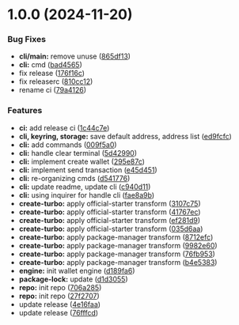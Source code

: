 # 1.0.0 (2024-11-20)


### Bug Fixes

* **cli/main:** remove unuse ([865df13](https://github.com/helix-cli/helix/commit/865df135f3b016bfba4cbe62c157c54a14454540))
* **cli:** cmd ([bad4565](https://github.com/helix-cli/helix/commit/bad4565b621c9266ccb8bc4cf8512060c99be107))
* fix release ([176f16c](https://github.com/helix-cli/helix/commit/176f16ca72b78393fe6b25af857e3e481c4c269a))
* fix releaserc ([810cc12](https://github.com/helix-cli/helix/commit/810cc1247fa2d174aa8b665bc41fcd5701693acc))
* rename ci ([79a4126](https://github.com/helix-cli/helix/commit/79a41262da066b6fc974966637a3f62e38d7a622))


### Features

* **ci:** add release ci ([1c44c7e](https://github.com/helix-cli/helix/commit/1c44c7ec995506d7f9adc5d9c53205bbd2a9d563))
* **cli, keyring, storage:** save default address, address list ([ed9fcfc](https://github.com/helix-cli/helix/commit/ed9fcfc4ed742734a71d6f017dd0d8190b7f514e))
* **cli:** add commands ([009f5a0](https://github.com/helix-cli/helix/commit/009f5a0b1908acd6ea0a01b4376ca99b643925b8))
* **cli:** handle clear terminal ([5d42990](https://github.com/helix-cli/helix/commit/5d42990a119505743282ca47995043f6c81f7913))
* **cli:** implement create wallet ([295e87c](https://github.com/helix-cli/helix/commit/295e87c7b6aa6afb01d2527c539963d8f3a86d90))
* **cli:** implement send transaction ([e45d451](https://github.com/helix-cli/helix/commit/e45d4513d946fa8f7b77153f48aed060eb12fad9))
* **cli:** re-organizing cmds ([d541776](https://github.com/helix-cli/helix/commit/d541776bd0d07fd593720ffdd7b45cb73573c08f))
* **cli:** update readme, update cli ([c940d11](https://github.com/helix-cli/helix/commit/c940d11eed1dbd408facf1a3095e505883fd6e5b))
* **cli:** using inquirer for handle cli ([fae8a9b](https://github.com/helix-cli/helix/commit/fae8a9bddae2c6245ad97e4d30fc57e2411a0b87))
* **create-turbo:** apply official-starter transform ([3107c75](https://github.com/helix-cli/helix/commit/3107c75d65d6f74e24155a0fb24ca649f781368b))
* **create-turbo:** apply official-starter transform ([41767ec](https://github.com/helix-cli/helix/commit/41767ec5092fb709b1039cc2d25bff93f3870d72))
* **create-turbo:** apply official-starter transform ([ef281d9](https://github.com/helix-cli/helix/commit/ef281d9b0b41dabeffe92752fb13b096e550e810))
* **create-turbo:** apply official-starter transform ([035d6aa](https://github.com/helix-cli/helix/commit/035d6aac8f119334924820a42300b3ed8862d8f8))
* **create-turbo:** apply package-manager transform ([8712efc](https://github.com/helix-cli/helix/commit/8712efc0276e7d84de7e3da8bbe028416f37c38e))
* **create-turbo:** apply package-manager transform ([9982e60](https://github.com/helix-cli/helix/commit/9982e6022d1258fd7dffe80bf2ed510ca2094f4b))
* **create-turbo:** apply package-manager transform ([76fb953](https://github.com/helix-cli/helix/commit/76fb95394d361df77f672a173f6386842cf22160))
* **create-turbo:** apply package-manager transform ([b4e5383](https://github.com/helix-cli/helix/commit/b4e5383dd8bf4d117dad844b43d11e55ab8cb3c4))
* **engine:** init wallet engine ([d189fa6](https://github.com/helix-cli/helix/commit/d189fa62a9ebec6dd4dab4d140631164626c6a6e))
* **package-lock:** update ([d1d3055](https://github.com/helix-cli/helix/commit/d1d305587bd96324013f7e7199d11f06a76aba35))
* **repo:** init repo ([706a285](https://github.com/helix-cli/helix/commit/706a28571cf6499d9526c683040dbaed6007c6c2))
* **repo:** init repo ([27f2707](https://github.com/helix-cli/helix/commit/27f2707c8fd9750e35657277d1bbd8534bb9d39b))
* update release ([4e16faa](https://github.com/helix-cli/helix/commit/4e16faab71c338fb270daae878cb4708ee3e6229))
* update release ([76fffcd](https://github.com/helix-cli/helix/commit/76fffcdbb837903b539531af33727882df99052a))
